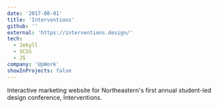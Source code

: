 ```yaml
---
date: '2017-08-01'
title: 'Interventions'
github: ''
external: 'https://interventions.design/'
tech:
  - Jekyll
  - SCSS
  - JS
company: 'UpWork'
showInProjects: false
---
```


Interactive marketing website for Northeastern's first annual student-led design conference, Interventions.
